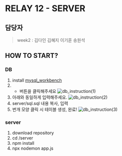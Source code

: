 # RELAY 12 - SERVER

## 담당자
> week2 : 김다인 김혜지 이기훈 송원석 

## HOW TO START?

### DB
1. install [mysql_workbench](https://dev.mysql.com/downloads/workbench/)
2. + 버튼을 클릭해주세요
![db_instruction(1)](./image/server_DBinst(1))
3. 아래와 동일하게 입력해주세요. 
![db_instruction(2)](./image/server_DBinst(2))
4. server/sql.sql 내용 복사, 입력 
5. 번개 모양 클릭 시 테이블 생성, 완료!
![db_instruction(3)](./image/server_DBinst(3))


### server
1. download repository
2. cd /server
3. npm install
4. npx nodemon app.js
